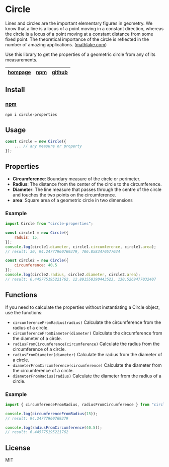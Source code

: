 # Circle

Lines and circles are the important elementary figures in geometry. We know that a line is a locus of a point moving in a constant direction, whereas the circle is a locus of a point moving at a constant distance from some fixed point. The theoretical importance of the circle is reflected in the number of amazing applications. ([mathlake.com](http://mathlake.com/Properties-of-Circle))

Use this library to get the properties of a geometric circle from any of its measurements.

| [hompage](https://andres-geotec.github.io/circle-properties/) | [npm](https://www.npmjs.com/package/circle-properties) | [github](https://github.com/andres-geotec/circle-properties) |
| -- | -- | -- |

## Install

### [npm](https://www.npmjs.com/package/circle-properties)

```npm
npm i circle-properties
```

## Usage

```javascript
const circle = new Circle({
    ... // any measure or property
});
```

## Properties

* **Circumference**: Boundary measure of the circle or perimeter.
* **Radius**: The distance from the center of the circle to the circumference.
* **Diameter**: The line measure that passes through the centre of the circle and touches the two points on the circumference.
* **area**: Square area of a geometric circle in two dimensions


### Example

```javascript
import Circle from "circle-properties";

const circle1 = new Circle({
    raduis: 15,
});
console.log(circle1.diameter, circle1.circumference, circle1.area);
// result: 30, 94.24777960769379, 706.8583470577034

const circle2 = new Circle({
    circumference: 40.5
});
console.log(circle2.radius, circle2.diameter, circle2.area);
// result: 6.445775195221762, 12.891550390443523, 130.5269477032407
```

## Functions

If you need to calculate the properties without instantiating a Circle object, use the functions:

* `circumferenceFromRadius(radius)` Calculate the circumference from the radius of a circle.
* `circumferenceFromDiameter(diameter)` Calculate the circumference from the diameter of a circle.
* `radiusFromCircumference(circumference)` Calculate the radius from the circumference of a circle.
* `radiusFromDiameter(diameter)` Calculate the radius from the diameter of a circle.
* `diameterFromCircumference(circumference)` Calculate the diameter from the circumference of a circle.
* `diameterFromRadius(radius)` Calculate the diameter from the radius of a circle.

### Example

```javascript
import { circumferenceFromRadius, radiusFromCircumference } from "circle-properties";

console.log(circumferenceFromRadius(15));
// result: 94.24777960769379

console.log(radiusFromCircumference(40.5));
// result: 6.445775195221762
```

## License

MIT
